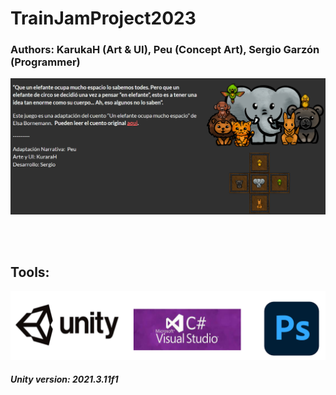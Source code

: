 # TrainJamProject2023

### Authors: KarukaH (Art & UI), Peu (Concept Art), Sergio Garzón (Programmer)

<img src="./ImagesReadme/Wallpaper.png" alt="Main image">

<br><br>

## Tools:

<img src="./ImagesReadme/Tools.png" alt="Tools">

<br>

##### Unity version: 2021.3.11f1